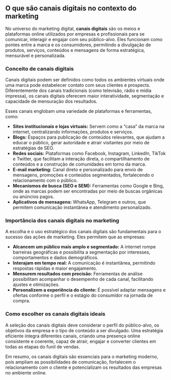 
## O que são canais digitais no contexto do marketing

No universo do marketing digital, **canais digitais** são os meios e plataformas online utilizados por empresas e profissionais para se comunicar, interagir e engajar com seu público-alvo. Eles funcionam como pontes entre a marca e os consumidores, permitindo a divulgação de produtos, serviços, conteúdos e mensagens de forma estratégica, mensurável e personalizada.

### Conceito de canais digitais

Canais digitais podem ser definidos como todos os ambientes virtuais onde uma marca pode estabelecer contato com seus clientes e prospects. Diferentemente dos canais tradicionais (como televisão, rádio e mídia impressa), os canais digitais oferecem maior interatividade, segmentação e capacidade de mensuração dos resultados.

Esses canais englobam uma variedade de plataformas e ferramentas, como:

- **Sites institucionais e lojas virtuais:** Servem como a “casa” da marca na internet, centralizando informações, produtos e serviços.
- **Blogs:** Espaços para publicação de conteúdos relevantes, que ajudam a educar o público, gerar autoridade e atrair visitantes por meio de estratégias de SEO.
- **Redes sociais:** Plataformas como Facebook, Instagram, LinkedIn, TikTok e Twitter, que facilitam a interação direta, o compartilhamento de conteúdos e a construção de comunidades em torno da marca.
- **E-mail marketing:** Canal direto e personalizado para envio de mensagens, promoções e conteúdos segmentados, fortalecendo o relacionamento com o público.
- **Mecanismos de busca (SEO e SEM):** Ferramentas como Google e Bing, onde as marcas podem ser encontradas por meio de buscas orgânicas ou anúncios pagos.
- **Aplicativos de mensagens:** WhatsApp, Telegram e outros, que permitem comunicação instantânea e atendimento personalizado.

### Importância dos canais digitais no marketing

A escolha e o uso estratégico dos canais digitais são fundamentais para o sucesso das ações de marketing. Eles permitem que as empresas:

- **Alcancem um público mais amplo e segmentado:** A internet rompe barreiras geográficas e possibilita a segmentação por interesses, comportamentos e dados demográficos.
- **Interajam em tempo real:** A comunicação é instantânea, permitindo respostas rápidas e maior engajamento.
- **Mensurem resultados com precisão:** Ferramentas de análise possibilitam acompanhar o desempenho de cada canal, facilitando ajustes e otimizações.
- **Personalizem a experiência do cliente:** É possível adaptar mensagens e ofertas conforme o perfil e o estágio do consumidor na jornada de compra.

### Como escolher os canais digitais ideais

A seleção dos canais digitais deve considerar o perfil do público-alvo, os objetivos da empresa e o tipo de conteúdo a ser divulgado. Uma estratégia eficiente integra diferentes canais, criando uma presença online consistente e coerente, capaz de atrair, engajar e converter clientes em todas as etapas do funil de vendas.

Em resumo, os canais digitais são essenciais para o marketing moderno, pois ampliam as possibilidades de comunicação, fortalecem o relacionamento com o cliente e potencializam os resultados das empresas no ambiente online.
```
